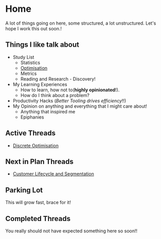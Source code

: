 # Home

A lot of things going on here, some structured, a lot unstructured. Let's hope I
work this out soon.!

## Things I like talk about

* Study List
    * Statistics
    * [Optimisation](https://unalivepool.github.io/Active%20Threads/Discrete%20Optimisation/)
    * Metrics
    * Reading and Research - Discovery!
* My Learning Experiences
    * How to learn, how not to(**highly opinionated**!).
    * How do I think about a problem?
* Productivity Hacks (_Better Tooling drives efficiency_!!)
* My Opinion on anything and everything that I might care about!
    * Anything that inspired me
    * Epiphanies

## Active Threads

* [Discrete Optimisation](https://unalivepool.github.io/Active%20Threads/Discrete%20Optimisation/)

## Next in Plan Threads

* [Customer Lifecycle and Segmentation](https://unalivepool.github.io/WorkInProgress/Customer%20Lifecycle%20and%20Segmentation/)

## Parking Lot

This will grow fast, brace for it!

## Completed Threads

You really should not have expected something here so soon!!